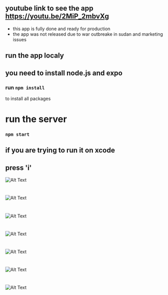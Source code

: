 ## youtube link to see the app https://youtu.be/2MiP_2mbvXg
- this app is fully done and ready for production
- the app was not released due to war outbreake in sudan and marketing issues 


## run the app localy 
## you need to install node.js and expo
### run ``` npm install ```
to install all packages  



# run the server 
###    ``` npm start ```
## if you are trying to run it on xcode 

## press 'i'


![Alt Text](./screenshots/img1.PNG)
#
![Alt Text](./screenshots/img2.PNG)
#
![Alt Text](./screenshots/img3.PNG)
#
![Alt Text](./screenshots/img4.PNG)
#
![Alt Text](./screenshots/img5.PNG)
#
![Alt Text](./screenshots/img6.PNG)
#
![Alt Text](./screenshots/img7.PNG)
